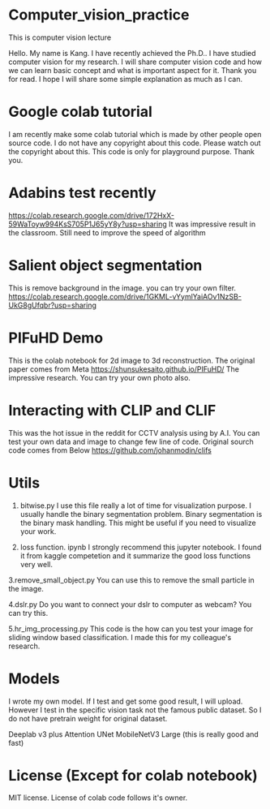 # Computer_vision_practice
This is computer vision lecture

Hello. My name is Kang.
I have recently achieved the Ph.D.. I have studied computer vision for my research.
I will share computer vision code and how we can learn basic concept and what is important aspect for it.
Thank you for read.
I hope I will share some simple explanation as much as I can.

# Google colab tutorial

I am recently make some colab tutorial which is made by other people open source code.
I do not have any copyright about this code. Please watch out the copyright about this.
This code is only for playground purpose.
Thank you.

# Adabins test recently
https://colab.research.google.com/drive/172HxX-59WaToyw994KsS705P1J65yY8y?usp=sharing
It was impressive result in the classroom.
Still need to improve the speed of algorithm

# Salient object segmentation
This is remove background in the image. you can try your own filter.
https://colab.research.google.com/drive/1GKML-vYymlYaiAOv1NzSB-UkG8gUfqbr?usp=sharing

# PIFuHD Demo
This is the colab notebook for 2d image to 3d reconstruction.
The original paper comes from Meta
https://shunsukesaito.github.io/PIFuHD/
The impressive research. You can try your own photo also.

# Interacting with CLIP and CLIF
This was the hot issue in the reddit for CCTV analysis using by A.I.
You can test your own data and image to change few line of code.
Original sourch code comes from Below
https://github.com/johanmodin/clifs

# Utils
1. bitwise.py
I use this file really a lot of time for visualization purpose. I usually handle the binary segmentation problem.
Binary segmentation is the binary mask handling. This might be useful if you need to visualize your work.

2. loss function. ipynb
I strongly recommend this jupyter notebook.
I found it from kaggle competetion and it summarize the good loss functions very well.

3.remove_small_object.py
You can use this to remove the small particle in the image.

4.dslr.py
Do you want to connect your dslr to computer as webcam?
You can try this.

5.hr_img_processing.py
This code is the how can you test your image for sliding window based classification.
I made this for my colleague's research.


# Models

I wrote my own model.
If I test and get some good result, I will upload.
However I test in the specific vision task not the famous public dataset.
So I do not have pretrain weight for original dataset.

Deeplab v3 plus
Attention UNet
MobileNetV3 Large (this is really good and fast)




# License (Except for colab notebook)
MIT license.
License of colab code follows it's owner.
